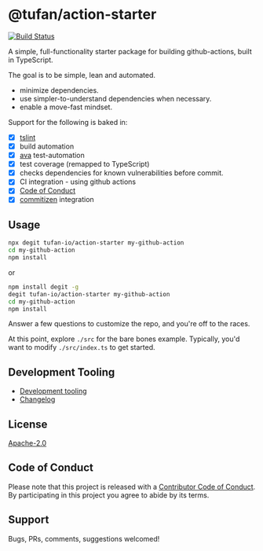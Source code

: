 # @tufan/action-starter

[![Build Status](https://github.com/tufan-io/action-starter/workflows/ci-build/badge.svg)](https://github.com/tufan-io/action-starter/actions)

<!--

[![Build status](https://tufan-io.github.io/action-starter/ci/badge/build.svg)](https://github.com/tufan-io/action-starter/actions)
![Coverage](https://tufan-io.github.io/action-starter/ci/badge/coverage.svg)
-->

A simple, full-functionality starter package for building github-actions,
built in TypeScript.

The goal is to be simple, lean and automated.

- minimize dependencies.
- use simpler-to-understand dependencies when necessary.
- enable a move-fast mindset.

Support for the following is baked in:

- [x] [tslint](https://github.com/palantir/tslint)
- [x] build automation
- [x] [ava](https://github.com/avajs/ava) test-automation
- [x] test coverage (remapped to TypeScript)
- [x] checks dependencies for known vulnerabilities before commit.
- [x] CI integration - using github actions
- [x] [Code of Conduct](./CODE_OF_CONDUCT.md)
- [x] [commitizen](https://www.npmjs.com/package/commitizen) integration

## Usage

```bash
npx degit tufan-io/action-starter my-github-action
cd my-github-action
npm install
```
or

```bash
npm install degit -g
degit tufan-io/action-starter my-github-action
cd my-github-action
npm install
```

Answer a few questions to customize the repo, and you're off to the races.

At this point, explore `./src` for the bare bones example.
Typically, you'd want to modify `./src/index.ts` to get started.

## Development Tooling

- [Development tooling](./docs/DevTools.md)
- [Changelog](./CHANGELOG.md)

## License

[Apache-2.0](./LICENSE.md)

## Code of Conduct

Please note that this project is released with a [Contributor Code of Conduct](code-of-conduct.md). By participating in this project you agree to abide by its terms.

## Support

Bugs, PRs, comments, suggestions welcomed!
